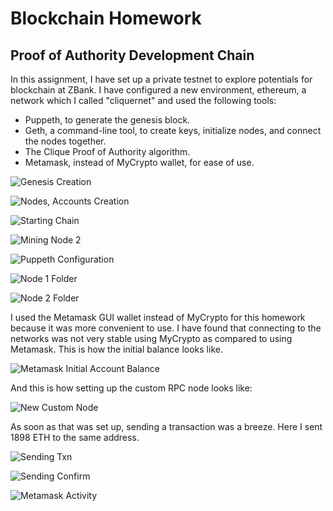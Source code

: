 # Blockchain Homework #

## Proof of Authority Development Chain ##

In this assignment, I have set up a private testnet to explore potentials for blockchain at ZBank.  I have configured a new environment, ethereum, a network which I called "cliquernet" and used the following tools:

- Puppeth, to generate the genesis block.
- Geth, a command-line tool, to create keys, initialize nodes, and connect the nodes together.
- The Clique Proof of Authority algorithm.
- Metamask, instead of MyCrypto wallet, for ease of use.

![Genesis Creation](/Screenshots/Genesis_Creation.PNG)

![Nodes, Accounts Creation](/Screenshots/Nodes_Accounts_Creation.PNG)

![Starting Chain](/Screenshots/Starting_Chain.PNG)

![Mining Node 2](/Screenshots/Mining_Node_2.PNG)

![Puppeth Configuration](/Screenshots/Puppeth_Configuration.PNG)

![Node 1 Folder](/Screenshots/Node_1_Folder.PNG)

![Node 2 Folder](/Screenshots/Node_2_Folder.PNG)


I used the Metamask GUI wallet instead of MyCrypto for this homework because it was more convenient to use.  I have found that connecting to the networks was not very stable using MyCrypto as compared to using Metamask. This is how the initial balance looks like.

![Metamask Initial Account Balance](/Screenshots/Metamask_Initial_Account_Balance.PNG)

And this is how setting up the custom RPC node looks like:

![New Custom Node](/Screenshots/New_Custom_Node.PNG)

As soon as that was set up, sending a transaction was a breeze.  Here I sent 1898 ETH to the same address.

![Sending Txn](/Screenshots/Sending_Txn.PNG)

![Sending Confirm](/Screenshots/Sending_Confirm.PNG)

![Metamask Activity](/Screenshots/Metamask_Activity.PNG)